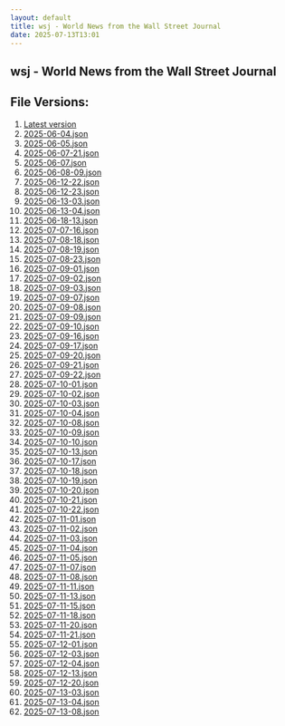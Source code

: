 ```yaml
---
layout: default
title: wsj - World News from the Wall Street Journal
date: 2025-07-13T13:01
---
```


## wsj - World News from the Wall Street Journal

<div id="data-chart"></div>
<div id="data-table"></div>
<script>
document.addEventListener('DOMContentLoaded', function(){
  document.getElementById('data-table').textContent = 'This source isn't supported for tables yet.';
});
</script>

## File Versions:
1. [Latest version](./latest.json)
2. [2025-06-04.json](./2025-06-04.json)
3. [2025-06-05.json](./2025-06-05.json)
4. [2025-06-07-21.json](./2025-06-07-21.json)
5. [2025-06-07.json](./2025-06-07.json)
6. [2025-06-08-09.json](./2025-06-08-09.json)
7. [2025-06-12-22.json](./2025-06-12-22.json)
8. [2025-06-12-23.json](./2025-06-12-23.json)
9. [2025-06-13-03.json](./2025-06-13-03.json)
10. [2025-06-13-04.json](./2025-06-13-04.json)
11. [2025-06-18-13.json](./2025-06-18-13.json)
12. [2025-07-07-16.json](./2025-07-07-16.json)
13. [2025-07-08-18.json](./2025-07-08-18.json)
14. [2025-07-08-19.json](./2025-07-08-19.json)
15. [2025-07-08-23.json](./2025-07-08-23.json)
16. [2025-07-09-01.json](./2025-07-09-01.json)
17. [2025-07-09-02.json](./2025-07-09-02.json)
18. [2025-07-09-03.json](./2025-07-09-03.json)
19. [2025-07-09-07.json](./2025-07-09-07.json)
20. [2025-07-09-08.json](./2025-07-09-08.json)
21. [2025-07-09-09.json](./2025-07-09-09.json)
22. [2025-07-09-10.json](./2025-07-09-10.json)
23. [2025-07-09-16.json](./2025-07-09-16.json)
24. [2025-07-09-17.json](./2025-07-09-17.json)
25. [2025-07-09-20.json](./2025-07-09-20.json)
26. [2025-07-09-21.json](./2025-07-09-21.json)
27. [2025-07-09-22.json](./2025-07-09-22.json)
28. [2025-07-10-01.json](./2025-07-10-01.json)
29. [2025-07-10-02.json](./2025-07-10-02.json)
30. [2025-07-10-03.json](./2025-07-10-03.json)
31. [2025-07-10-04.json](./2025-07-10-04.json)
32. [2025-07-10-08.json](./2025-07-10-08.json)
33. [2025-07-10-09.json](./2025-07-10-09.json)
34. [2025-07-10-10.json](./2025-07-10-10.json)
35. [2025-07-10-13.json](./2025-07-10-13.json)
36. [2025-07-10-17.json](./2025-07-10-17.json)
37. [2025-07-10-18.json](./2025-07-10-18.json)
38. [2025-07-10-19.json](./2025-07-10-19.json)
39. [2025-07-10-20.json](./2025-07-10-20.json)
40. [2025-07-10-21.json](./2025-07-10-21.json)
41. [2025-07-10-22.json](./2025-07-10-22.json)
42. [2025-07-11-01.json](./2025-07-11-01.json)
43. [2025-07-11-02.json](./2025-07-11-02.json)
44. [2025-07-11-03.json](./2025-07-11-03.json)
45. [2025-07-11-04.json](./2025-07-11-04.json)
46. [2025-07-11-05.json](./2025-07-11-05.json)
47. [2025-07-11-07.json](./2025-07-11-07.json)
48. [2025-07-11-08.json](./2025-07-11-08.json)
49. [2025-07-11-11.json](./2025-07-11-11.json)
50. [2025-07-11-13.json](./2025-07-11-13.json)
51. [2025-07-11-15.json](./2025-07-11-15.json)
52. [2025-07-11-18.json](./2025-07-11-18.json)
53. [2025-07-11-20.json](./2025-07-11-20.json)
54. [2025-07-11-21.json](./2025-07-11-21.json)
55. [2025-07-12-01.json](./2025-07-12-01.json)
56. [2025-07-12-03.json](./2025-07-12-03.json)
57. [2025-07-12-04.json](./2025-07-12-04.json)
58. [2025-07-12-13.json](./2025-07-12-13.json)
59. [2025-07-12-20.json](./2025-07-12-20.json)
60. [2025-07-13-03.json](./2025-07-13-03.json)
61. [2025-07-13-04.json](./2025-07-13-04.json)
62. [2025-07-13-08.json](./2025-07-13-08.json)
